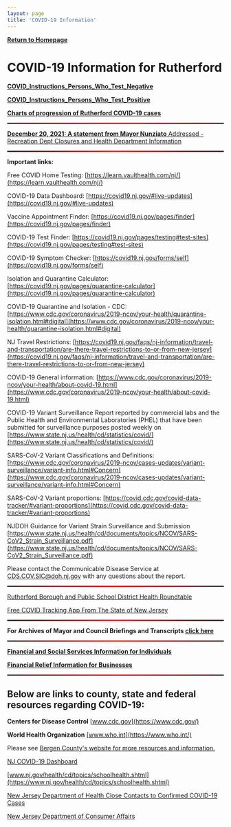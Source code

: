 ```yaml
---
layout: page
title: 'COVID-19 Information'
---
```


<style>
  hr {
    background: red;
    background-image: linear-gradient(to right, #333, red, #333);
    border: 0;
    height: 3px;
    width: 100%;
  }
</style>

[**Return to Homepage**](/)


# COVID-19 Information for Rutherford

[**COVID_Instructions_Persons_Who_Test_Negative**](https://storage.googleapis.com/static.rutherford-nj.com/covid/COVID_Instructions_Persons_Who_Test_Negative.pdf)

[**COVID_Instructions_Persons_Who_Test_Positive**](https://storage.googleapis.com/static.rutherford-nj.com/covid/COVID_Instructions_Persons_Who_Test_Positive.pdf)

[**Charts of progression of Rutherford COVID-19 cases**](charts/)

---

[**December 20, 2021: A statement from Mayor Nunziato** Addressed - Recreation Dept Closures and Health Department Information](https://storage.googleapis.com/static.rutherford-nj.com/covid/December%2020%202021%20(1).pdf)

---

**Important links:** 

Free COVID Home Testing: [https://learn.vaulthealth.com/nj/](https://learn.vaulthealth.com/nj/)

COVID-19 Data Dashboard: [https://covid19.nj.gov/#live-updates](https://covid19.nj.gov/#live-updates)

Vaccine Appointment Finder: [https://covid19.nj.gov/pages/finder](https://covid19.nj.gov/pages/finder)

COVID-19 Test Finder: [https://covid19.nj.gov/pages/testing#test-sites](https://covid19.nj.gov/pages/testing#test-sites)

COVID-19 Symptom Checker: [https://covid19.nj.gov/forms/self](https://covid19.nj.gov/forms/self)

Isolation and Quarantine Calculator: [https://covid19.nj.gov/pages/quarantine-calculator](https://covid19.nj.gov/pages/quarantine-calculator)

COVID-19 Quarantine and Isolation - CDC: [https://www.cdc.gov/coronavirus/2019-ncov/your-health/quarantine-isolation.html#digital](https://www.cdc.gov/coronavirus/2019-ncov/your-health/quarantine-isolation.html#digital)

NJ Travel Restrictions: [https://covid19.nj.gov/faqs/nj-information/travel-and-transportation/are-there-travel-restrictions-to-or-from-new-jersey](https://covid19.nj.gov/faqs/nj-information/travel-and-transportation/are-there-travel-restrictions-to-or-from-new-jersey)

COVID-19 General information: [https://www.cdc.gov/coronavirus/2019-ncov/your-health/about-covid-19.html](https://www.cdc.gov/coronavirus/2019-ncov/your-health/about-covid-19.html)

COVID-19 Variant Surveillance Report reported by commercial labs and the Public Health and Environmental Laboratories (PHEL) that have been submitted for surveillance purposes posted weekly on [https://www.state.nj.us/health/cd/statistics/covid/](https://www.state.nj.us/health/cd/statistics/covid/)

SARS-CoV-2 Variant Classifications and Definitions: [https://www.cdc.gov/coronavirus/2019-ncov/cases-updates/variant-surveillance/variant-info.html#Concern](https://www.cdc.gov/coronavirus/2019-ncov/cases-updates/variant-surveillance/variant-info.html#Concern)

SARS-CoV-2 Variant proportions: [https://covid.cdc.gov/covid-data-tracker/#variant-proportions](https://covid.cdc.gov/covid-data-tracker/#variant-proportions)

NJDOH Guidance for Variant Strain Surveillance and Submission [https://www.state.nj.us/health/cd/documents/topics/NCOV/SARS-CoV2_Strain_Surveillance.pdf](https://www.state.nj.us/health/cd/documents/topics/NCOV/SARS-CoV2_Strain_Surveillance.pdf)

Please contact the Communicable Disease Service at CDS.COV.SIC@doh.nj.gov with any questions about the report.

---

[Rutherford Borough and Public School District Health Roundtable](https://youtu.be/vNacE-qW64w)

[Free COVID Tracking App From The State of New Jersey](https://covid19.nj.gov/pages/app)

---

**For Archives of Mayor and Council Briefings and Transcripts [click here](archives/)**

---

[**Financial and Social Services Information for Individuals**](financial-info-individuals/)

[**Financial Relief Information for Businesses**](business-information/)

---


## Below are links to county, state and federal resources regarding COVID-19:


**Centers for Disease Control** [www.cdc.gov](https://www.cdc.gov/)

**World Health Organization** [www.who.int](https://www.who.int/)

Please see [Bergen County's website for more resources and information.](https://www.co.bergen.nj.us/health-promotion/2019-novel-corona-virus) 

[NJ COVID-19 Dashboard](https://www.nj.gov/health/cd/topics/covid2019_dashboard.shtml)

[www.nj.gov/health/cd/topics/schoolhealth.shtml](https://www.nj.gov/health/cd/topics/schoolhealth.shtml)

[New Jersey Department of Health Close Contacts to Confirmed COVID-19 Cases](https://storage.googleapis.com/static.rutherford-nj.com/covid/FAQs_For_Close_Contacts_and_People_Being_Tested_3_15_20.108128.pdf)

[New Jersey Department of Consumer Affairs](https://www.njconsumeraffairs.gov/COVID19/Pages/default.aspx)




